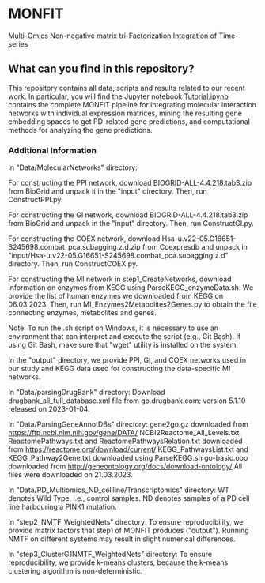 # MONFIT
Multi-Omics Non-negative matrix tri-Factorization Integration of Time-series

## What can you find in this repository?
This repository contains all data, scripts and results related to our recent work. 
In particular, you will find the Jupyter notebook [Tutorial.ipynb](https://github.com/KatarinaMihajlovic/MONFIT/blob/main/Tutorial.ipynb) contains the complete MONFIT pipeline for integrating molecular interaction networks with individual expression matrices, mining the resulting gene embedding spaces to get PD-related gene predictions, and computational methods for analyzing the gene predictions.

### Additional Information
In "Data/MolecularNetworks" directory:

For constructing the PPI network, download BIOGRID-ALL-4.4.218.tab3.zip from BioGrid and unpack it in the "input" directory. Then, run ConstructPPI.py.

For constructing the GI network, download BIOGRID-ALL-4.4.218.tab3.zip from BioGrid and unpack in the "input" directory. Then, run ConstructGI.py.

For constructing the COEX network, download Hsa-u.v22-05.G16651-S245698.combat_pca.subagging.z.d.zip from Coexpresdb and unpack in "input/Hsa-u.v22-05.G16651-S245698.combat_pca.subagging.z.d" directory. Then, run ConstructCOEX.py.

For constructing the MI network in step1_CreateNetworks, download information on enzymes from KEGG using ParseKEGG_enzymeData.sh. We provide the list of human enzymes we downloaded from KEGG on 06.03.2023. Then, run MI_Enzymes2Metabolites2Genes.py to obtain the file connecting enzymes, metabolites and genes.

Note: To run the .sh script on Windows, it is necessary to use an environment that can interpret and execute the script (e.g., Git Bash). If using Git Bash, make sure that "wget" utility is installed on the system.

In the "output" directory, we provide PPI, GI, and COEX networks used in our study and KEGG data used for constructing the data-specific MI networks.

In "Data/parsingDrugBank" directory:
Download drugbank_all_full_database.xml file from go.drugbank.com; version 	5.1.10 released on 2023-01-04.

In "Data/ParsingGeneAnnotDBs" directory:
gene2go.gz downloaded from https://ftp.ncbi.nlm.nih.gov/gene/DATA/
NCBI2Reactome_All_Levels.txt, ReactomePathways.txt and ReactomePathwaysRelation.txt downloaded from https://reactome.org/download/current/
KEGG_PathwaysList.txt and KEGG_Pathway2Gene.txt downloaded using ParseKEGG.sh
go-basic.obo downloaded from http://geneontology.org/docs/download-ontology/
All files were downloaded on 21.03.2023.

In "Data/PD_Multiomics_ND_cellline/Transcriptomics" directory:
WT denotes Wild Type, i.e., control samples.
ND denotes samples of a PD cell line harbouring a PINK1 mutation.

In "step2_NMTF_WeightedNets" directory:
To ensure reproducibility, we provide matrix factors that step1 of MONFIT produces ("output"). Running NMTF on different systems may result in slight numerical differences.

In "step3_ClusterG1NMTF_WeightedNets" directory:
To ensure reproducibility, we provide k-means clusters, because the k-means clustering algorithm is non-deterministic.
